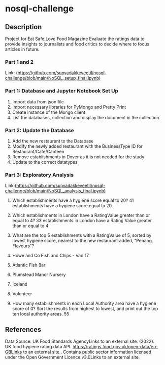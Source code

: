 # nosql-challenge

## Description
Project for Eat Safe,Love Food Magazine 
Evaluate the ratings data to provide insights to journalists and food critics to decide where to focus articles in future.

### Part 1 and 2 

Link: [(https://github.com/supvadakkeveetil/nosql-challenge/blob/main/NoSQL_setup_final.ipynb)](https://github.com/supvadakkeveetil/nosql-challenge/blob/main/NoSQL_setup_final.ipynb)

### Part 1: Database and Jupyter Notebook Set Up

1. Import data from json file
2. Import necessary libraries for PyMongo and Pretty Print
3. Create instance of the Mongo client
4. List the databases, collection and display the document in the collection.

### Part 2: Update the Database

1. Add the new restaurant to the Database
2. Modify the newly added restaurant with the BusinessType ID for Restaurant/Cafe/Canteen 
3. Remove establishments in Dover as it is not needed for the study
4. Update to the correct datatypes

### Part 3: Exploratory Analysis

Link:[(https://github.com/supvadakkeveetil/nosql-challenge/blob/main/NoSQL_analysis_final.ipynb)](https://github.com/supvadakkeveetil/nosql-challenge/blob/main/NoSQL_analysis_final.ipynb)

1. Which establishments have a hygiene score equal to 20?
41 establishments have a hygiene score equal to 20

2. Which establishments in London have a RatingValue greater than or equal to 4?
33 establishments in London have a Rating Value greater than or equal to 4

3. What are the top 5 establishments with a RatingValue of 5, sorted by lowest hygiene score, nearest to the new restaurant added, "Penang Flavours"?
  1. Howe and Co Fish and Chips - Van 17
  2. Atlantic Fish Bar
  3. Plumstead Manor Nursery
  4. Iceland
  5. Volunteer

4. How many establishments in each Local Authority area have a hygiene score of 0? Sort the results from highest to lowest, and print out the top ten local authority areas.
55

## References
Data Source: UK Food Standards AgencyLinks to an external site. (2022). UK food hygiene rating data API. https://ratings.food.gov.uk/open-data/en-GBLinks to an external site.. Contains public sector information licensed under the Open Government Licence v3.0Links to an external site.
